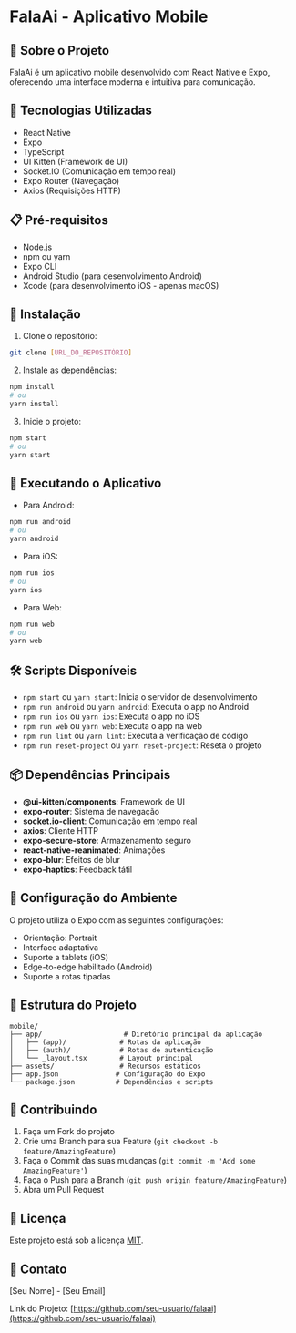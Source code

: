 # FalaAi - Aplicativo Mobile

## 📱 Sobre o Projeto

FalaAi é um aplicativo mobile desenvolvido com React Native e Expo, oferecendo uma interface moderna e intuitiva para comunicação.

## 🚀 Tecnologias Utilizadas

- React Native
- Expo
- TypeScript
- UI Kitten (Framework de UI)
- Socket.IO (Comunicação em tempo real)
- Expo Router (Navegação)
- Axios (Requisições HTTP)

## 📋 Pré-requisitos

- Node.js
- npm ou yarn
- Expo CLI
- Android Studio (para desenvolvimento Android)
- Xcode (para desenvolvimento iOS - apenas macOS)

## 🔧 Instalação

1. Clone o repositório:

```bash
git clone [URL_DO_REPOSITÓRIO]
```

2. Instale as dependências:

```bash
npm install
# ou
yarn install
```

3. Inicie o projeto:

```bash
npm start
# ou
yarn start
```

## 📱 Executando o Aplicativo

- Para Android:

```bash
npm run android
# ou
yarn android
```

- Para iOS:

```bash
npm run ios
# ou
yarn ios
```

- Para Web:

```bash
npm run web
# ou
yarn web
```

## 🛠️ Scripts Disponíveis

- `npm start` ou `yarn start`: Inicia o servidor de desenvolvimento
- `npm run android` ou `yarn android`: Executa o app no Android
- `npm run ios` ou `yarn ios`: Executa o app no iOS
- `npm run web` ou `yarn web`: Executa o app na web
- `npm run lint` ou `yarn lint`: Executa a verificação de código
- `npm run reset-project` ou `yarn reset-project`: Reseta o projeto

## 📦 Dependências Principais

- **@ui-kitten/components**: Framework de UI
- **expo-router**: Sistema de navegação
- **socket.io-client**: Comunicação em tempo real
- **axios**: Cliente HTTP
- **expo-secure-store**: Armazenamento seguro
- **react-native-reanimated**: Animações
- **expo-blur**: Efeitos de blur
- **expo-haptics**: Feedback tátil

## 🔐 Configuração do Ambiente

O projeto utiliza o Expo com as seguintes configurações:

- Orientação: Portrait
- Interface adaptativa
- Suporte a tablets (iOS)
- Edge-to-edge habilitado (Android)
- Suporte a rotas tipadas

## 📱 Estrutura do Projeto

```
mobile/
├── app/                    # Diretório principal da aplicação
│   ├── (app)/             # Rotas da aplicação
│   ├── (auth)/            # Rotas de autenticação
│   └── _layout.tsx        # Layout principal
├── assets/                # Recursos estáticos
├── app.json              # Configuração do Expo
└── package.json          # Dependências e scripts
```

## 🤝 Contribuindo

1. Faça um Fork do projeto
2. Crie uma Branch para sua Feature (`git checkout -b feature/AmazingFeature`)
3. Faça o Commit das suas mudanças (`git commit -m 'Add some AmazingFeature'`)
4. Faça o Push para a Branch (`git push origin feature/AmazingFeature`)
5. Abra um Pull Request

## 📄 Licença

Este projeto está sob a licença [MIT](LICENSE).

## 📧 Contato

[Seu Nome] - [Seu Email]

Link do Projeto: [https://github.com/seu-usuario/falaai](https://github.com/seu-usuario/falaai)
